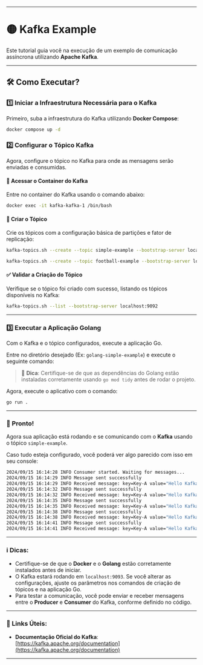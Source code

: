 
---

# 🟡 Kafka Example

Este tutorial guia você na execução de um exemplo de comunicação assíncrona utilizando **Apache Kafka**.

---

## 🛠️ Como Executar?

### 1️⃣ **Iniciar a Infraestrutura Necessária para o Kafka**

Primeiro, suba a infraestrutura do Kafka utilizando **Docker Compose**:

```bash
docker compose up -d
```

### 2️⃣ **Configurar o Tópico Kafka**

Agora, configure o tópico no Kafka para onde as mensagens serão enviadas e consumidas.

#### 🔗 Acessar o Container do Kafka

Entre no container do Kafka usando o comando abaixo:

```bash
docker exec -it kafka-kafka-1 /bin/bash
```

#### 📝 Criar o Tópico

Crie os tópicos com a configuração básica de partições e fator de replicação:

```bash
kafka-topics.sh --create --topic simple-example --bootstrap-server localhost:9092 --partitions 1 --replication-factor 1

kafka-topics.sh --create --topic football-example --bootstrap-server localhost:9092 --partitions 1 --replication-factor 1
```

#### ✅ Validar a Criação do Tópico

Verifique se o tópico foi criado com sucesso, listando os tópicos disponíveis no Kafka:

```bash
kafka-topics.sh --list --bootstrap-server localhost:9092
```

---

### 3️⃣ **Executar a Aplicação Golang**

Com o Kafka e o tópico configurados, execute a aplicação Go.

Entre no diretório desejado (Ex: `golang-simple-example`) e execute o seguinte comando:

> 🐹 **Dica**: Certifique-se de que as dependências do Golang estão instaladas corretamente usando `go mod tidy` antes de rodar o projeto.

Agora, execute o aplicativo com o comando:

```bash
go run .
```

---

### 🎯 Pronto!

Agora sua aplicação está rodando e se comunicando com o **Kafka** usando o tópico `simple-example`.

Caso tudo esteja configurado, você poderá ver algo parecido com isso em seu console:
```bash
2024/09/15 16:14:28 INFO Consumer started. Waiting for messages...
2024/09/15 16:14:29 INFO Message sent successfully
2024/09/15 16:14:29 INFO Received message: key=Key-A value="Hello Kafka"
2024/09/15 16:14:32 INFO Message sent successfully
2024/09/15 16:14:32 INFO Received message: key=Key-A value="Hello Kafka"
2024/09/15 16:14:35 INFO Message sent successfully
2024/09/15 16:14:35 INFO Received message: key=Key-A value="Hello Kafka"
2024/09/15 16:14:38 INFO Message sent successfully
2024/09/15 16:14:38 INFO Received message: key=Key-A value="Hello Kafka"
2024/09/15 16:14:41 INFO Message sent successfully
2024/09/15 16:14:41 INFO Received message: key=Key-A value="Hello Kafka"
```
---

### ℹ️ Dicas:

- Certifique-se de que o **Docker** e o **Golang** estão corretamente instalados antes de iniciar.
- O Kafka estará rodando em `localhost:9093`. Se você alterar as configurações, ajuste os parâmetros nos comandos de criação de tópicos e na aplicação Go.
- Para testar a comunicação, você pode enviar e receber mensagens entre o **Producer** e **Consumer** do Kafka, conforme definido no código.

---

### 📖 Links Úteis:

- **Documentação Oficial do Kafka**: [https://kafka.apache.org/documentation](https://kafka.apache.org/documentation)
---
